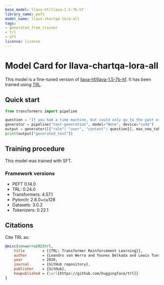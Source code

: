 ```yaml
---
base_model: llava-hf/llava-1.5-7b-hf
library_name: peft
model_name: llava-chartqa-lora-all
tags:
- generated_from_trainer
- trl
- sft
licence: license
---
```


# Model Card for llava-chartqa-lora-all

This model is a fine-tuned version of [llava-hf/llava-1.5-7b-hf](https://huggingface.co/llava-hf/llava-1.5-7b-hf).
It has been trained using [TRL](https://github.com/huggingface/trl).

## Quick start

```python
from transformers import pipeline

question = "If you had a time machine, but could only go to the past or the future once and never return, which would you choose and why?"
generator = pipeline("text-generation", model="None", device="cuda")
output = generator([{"role": "user", "content": question}], max_new_tokens=128, return_full_text=False)[0]
print(output["generated_text"])
```

## Training procedure

 


This model was trained with SFT.

### Framework versions

- PEFT 0.14.0
- TRL: 0.24.0
- Transformers: 4.57.1
- Pytorch: 2.8.0+cu128
- Datasets: 3.0.2
- Tokenizers: 0.22.1

## Citations



Cite TRL as:
    
```bibtex
@misc{vonwerra2022trl,
	title        = {{TRL: Transformer Reinforcement Learning}},
	author       = {Leandro von Werra and Younes Belkada and Lewis Tunstall and Edward Beeching and Tristan Thrush and Nathan Lambert and Shengyi Huang and Kashif Rasul and Quentin Gallou{\'e}dec},
	year         = 2020,
	journal      = {GitHub repository},
	publisher    = {GitHub},
	howpublished = {\url{https://github.com/huggingface/trl}}
}
```